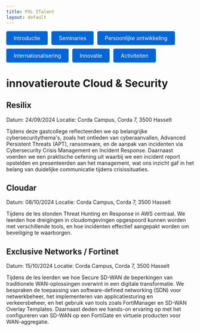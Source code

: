 ```yaml
---
title: PXL ITalent
layout: default
---
```


<p style="display: flex; flex-wrap: wrap; gap: 10px;">
  <a href="./" style="background: #0366d6; color: #fff; padding: 10px 20px; border-radius: 4px; text-decoration: none;">
    Introductie
  </a>
  <a href="./seminaries.html" style="background: #0366d6; color: #fff; padding: 10px 20px; border-radius: 4px; text-decoration: none;">
    Seminaries
  </a>
  <a href="./persoonlijke_groei.html" style="background: #0366d6; color: #fff; padding: 10px 20px; border-radius: 4px; text-decoration: none;">
    Persoonlijke ontwikkeling
  </a>
  <a href="./internationalisering.html" style="background: #0366d6; color: #fff; padding: 10px 20px; border-radius: 4px; text-decoration: none;">
    Internationalisering
  </a>
  <a href="./innovatie.html" style="background: #0366d6; color: #fff; padding: 10px 20px; border-radius: 4px; text-decoration: none;">
    Innovatie
  </a>
  <a href="./activiteiten.html" style="background: #0366d6; color: #fff; padding: 10px 20px; border-radius: 4px; text-decoration: none;">
    Activiteiten
  </a>
</p>

# innovatieroute Cloud & Security

## Resilix

Datum: 24/09/2024
Locatie: Corda Campus, Corda 7, 3500 Hasselt

Tijdens deze gastcollege reflecteerden we op belangrijke cybersecuritythema's, zoals het ontleden van cyberaanvallen, Advanced Persistent Threats (APT), ransomware, en de aanpak van incidenten via Cybersecurity Crisis Management en Incident Response. Daarnaast voerden we een praktische oefening uit waarbij we een incident report opstelden en presenteerden aan het management, wat ons inzicht gaf in het belang van duidelijke communicatie tijdens crisissituaties.

## Cloudar

Datum: 08/10/2024
Locatie: Corda Campus, Corda 7, 3500 Hasselt 

Tijdens de les stonden Threat Hunting en Response in AWS centraal. We leerden hoe dreigingen in cloudomgevingen opgespoord kunnen worden met verschillende tools, en hoe incidenten effectief aangepakt worden om beveiliging te waarborgen.

## Exclusive Networks / Fortinet

Datum: 15/10/2024
Locatie: Corda Campus, Corda 7, 3500 Hasselt 

Tijdens de les leerden we hoe Secure SD-WAN de beperkingen van traditionele WAN-oplossingen overwint in een digitale transformatie. We bespraken de toepassing van software-defined networking (SDN) voor netwerkbeheer, het implementeren van applicatiesturing en verkeersbeheer, en het gebruik van tools zoals FortiManager en SD-WAN Overlay Templates. Daarnaast deden we hands-on ervaring op met het configureren van SD-WAN op een FortiGate en virtuele producten voor WAN-aggregatie.